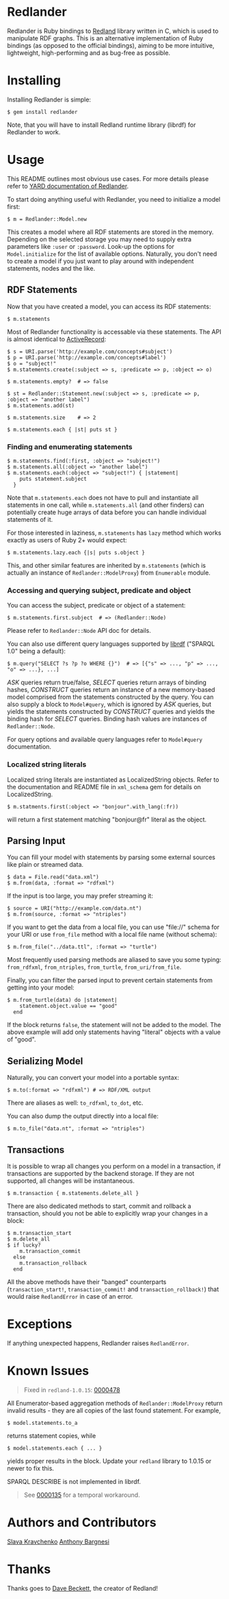 # Redlander

Redlander is Ruby bindings to [Redland](http://librdf.org) library written in C,
which is used to manipulate RDF graphs. This is an alternative implementation
of Ruby bindings (as opposed to the official bindings), aiming to be more
intuitive, lightweight, high-performing and as bug-free as possible.


# Installing

Installing Redlander is simple:

    $ gem install redlander

Note, that you will have to install Redland runtime library (librdf) for Redlander to work.


# Usage

This README outlines most obvious use cases.
For more details please refer to [YARD documentation of Redlander](http://rubydoc.info/gems/redlander).

To start doing anything useful with Redlander, you need to initialize a model first:

    $ m = Redlander::Model.new

This creates a model where all RDF statements are stored in the memory.
Depending on the selected storage you may need to supply extra parameters
like `:user` or `:password`. Look-up the options for `Model.initialize`
for the list of available options.
Naturally, you don't need to create a model if you just want to play around
with independent statements, nodes and the like.


## RDF Statements

Now that you have created a model, you can access its RDF statements:

    $ m.statements

Most of Redlander functionality is accessable via these statements.
The API is almost identical to [ActiveRecord](https://github.com/rails/rails/tree/master/activerecord):

    $ s = URI.parse('http://example.com/concepts#subject')
    $ p = URI.parse('http://example.com/concepts#label')
    $ o = "subject!"
    $ m.statements.create(:subject => s, :predicate => p, :object => o)

    $ m.statements.empty?  # => false

    $ st = Redlander::Statement.new(:subject => s, :predicate => p, :object => "another label")
    $ m.statements.add(st)

    $ m.statements.size    # => 2

    $ m.statements.each { |st| puts st }


### Finding and enumerating statements

    $ m.statements.find(:first, :object => "subject!")
    $ m.statements.all(:object => "another label")
    $ m.statements.each(:object => "subject!") { |statement|
        puts statement.subject
      }

Note that `m.statements.each` does not have to pull and instantiate all statements in one call,
while `m.statements.all` (and other finders) can potentially create huge arrays of data
before you can handle individual statements of it.

For those interested in laziness, `m.statements` has `lazy` method which works exactly as users of
Ruby 2+ would expect:

    $ m.statements.lazy.each {|s| puts s.object }

This, and other similar features are inherited by `m.statements` (which is actually an instance of
`Redlander::ModelProxy`) from `Enumerable` module.


### Accessing and querying subject, predicate and object

You can access the subject, predicate or object of a statement:

    $ m.statements.first.subject  # => (Redlander::Node)

Please refer to `Redlander::Node` API doc for details.

You can also use different query languages supported by [librdf](http://librdf.org/)
("SPARQL 1.0" being a default):

    $ m.query("SELECT ?s ?p ?o WHERE {}")  # => [{"s" => ..., "p" => ..., "o" => ...}, ...]

*ASK* queries return true/false, *SELECT* queries return arrays of binding hashes,
*CONSTRUCT* queries return an instance of a new memory-based model comprised from
the statements constructed by the query.
You can also supply a block to `Model#query`, which is ignored by *ASK* queries, but
yields the statements constructed by *CONSTRUCT* queries and yields the binding
hash for *SELECT* queries. Binding hash values are instances of `Redlander::Node`.

For query options and available query languages refer to `Model#query` documentation.


### Localized string literals

Localized string literals are instantiated as LocalizedString objects.
Refer to the documentation and README file in `xml_schema` gem for details
on LocalizedString.

    $ m.statments.first(:object => "bonjour".with_lang(:fr))

will return a first statement matching "bonjour@fr" literal as the object.


## Parsing Input

You can fill your model with statements by parsing some external sources like plain or streamed data.

    $ data = File.read("data.xml")
    $ m.from(data, :format => "rdfxml")

If the input is too large, you may prefer streaming it:

    $ source = URI("http://example.com/data.nt")
    $ m.from(source, :format => "ntriples")

If you want to get the data from a local file, you can use "file://" schema for your URI
or use `from_file` method with a local file name (without schema):

    $ m.from_file("../data.ttl", :format => "turtle")

Most frequently used parsing methods are aliased to save you some typing:
`from_rdfxml`, `from_ntriples`, `from_turtle`, `from_uri/from_file`.

Finally, you can filter the parsed input to prevent certain statements from getting into your model:

    $ m.from_turtle(data) do |statement|
        statement.object.value == "good"
      end

If the block returns `false`, the statement will not be added to the model.
The above example will add only statements having "literal" objects with a value of "good".


## Serializing Model

Naturally, you can convert your model into a portable syntax:

    $ m.to(:format => "rdfxml") # => RDF/XML output

There are aliases as well: `to_rdfxml`, `to_dot`, etc.

You can also dump the output directly into a local file:

    $ m.to_file("data.nt", :format => "ntriples")


## Transactions

It is possible to wrap all changes you perform on a model in a transaction,
if transactions are supported by the backend storage. If they are not supported,
all changes will be instantaneous.

    $ m.transaction { m.statements.delete_all }

There are also dedicated methods to start, commit and rollback a transaction,
should you not be able to explicitly wrap your changes in a block:

    $ m.transaction_start
    $ m.delete_all
    $ if lucky?
        m.transaction_commit
      else
        m.transaction_rollback
      end

All the above methods have their "banged" counterparts (`transaction_start!`,
`transaction_commit!` and `transaction_rollback!`) that would raise `RedlandError`
in case of an error.


# Exceptions

If anything unexpected happens, Redlander raises `RedlandError`.


# Known Issues

> Fixed in `redland-1.0.15`: [0000478](http://bugs.librdf.org/mantis/view.php?id=478)

All Enumerator-based aggregation methods of `Redlander::ModelProxy`
return invalid results - they are all copies of the last found statement.
For example,

    $ model.statements.to_a

returns statement copies, while

    $ model.statements.each { ... }

yields proper results in the block.
Update your `redland` library to 1.0.15 or newer to fix this.


SPARQL DESCRIBE is not implemented in librdf.

> See [0000135](http://bugs.librdf.org/mantis/view.php?id=135) for a temporal workaround.


# Authors and Contributors

[Slava Kravchenko](https://github.com/cordawyn)
[Anthony Bargnesi](https://github.com/abargnesi)


# Thanks

Thanks goes to [Dave Beckett](https://github.com/dajobe), the creator of Redland!
